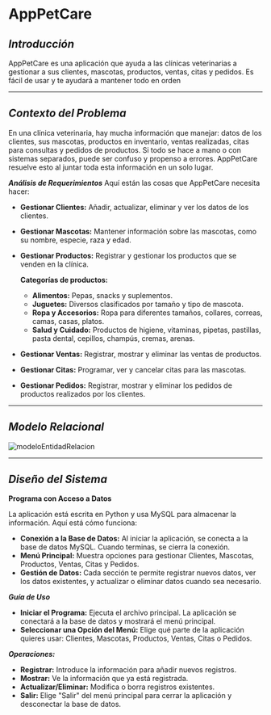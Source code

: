 # AppPetCare
***Introducción***
----
AppPetCare es una aplicación que ayuda a las clínicas veterinarias a gestionar a sus clientes, mascotas, productos, ventas, citas y pedidos. Es fácil de usar y te ayudará a mantener todo en orden

----

***Contexto del Problema***
---
En una clínica veterinaria, hay mucha información que manejar: datos de los clientes, sus mascotas, productos en inventario, ventas realizadas, citas para consultas y pedidos de productos. Si todo se hace a mano o con sistemas separados, puede ser confuso y propenso a errores. AppPetCare resuelve esto al juntar toda esta información en un solo lugar.

***Análisis de Requerimientos***
Aquí están las cosas que AppPetCare necesita hacer:

- **Gestionar Clientes:** Añadir, actualizar, eliminar y ver los datos de los clientes.
- **Gestionar Mascotas:** Mantener información sobre las mascotas, como su nombre, especie, raza y edad.
- **Gestionar Productos:** Registrar y gestionar los productos que se venden en la clínica.

    **Categorías de productos:**

    - **Alimentos:** Pepas, snacks y suplementos.
    - **Juguetes:** Diversos clasificados por tamaño y tipo de mascota.
    - **Ropa y Accesorios:** Ropa para diferentes tamaños, collares, correas, camas, casas, platos.
    - **Salud y Cuidado:** Productos de higiene, vitaminas, pipetas, pastillas, pasta dental, cepillos, champús, cremas, arenas.
    
- **Gestionar Ventas:** Registrar, mostrar y eliminar las ventas de productos.
- **Gestionar Citas:** Programar, ver y cancelar citas para las mascotas.
- **Gestionar Pedidos:** Registrar, mostrar y eliminar los pedidos de productos realizados por los clientes. 

---
## ***Modelo Relacional***
![modeloEntidadRelacion](https://github.com/user-attachments/assets/1d1334d1-de15-454a-9b6a-0aacd865f6eb)

-----
***Diseño del Sistema***
---

**Programa con Acceso a Datos**

La aplicación está escrita en Python y usa MySQL para almacenar la información. Aquí está cómo funciona:

- **Conexión a la Base de Datos:** Al iniciar la aplicación, se conecta a la base de datos MySQL. Cuando terminas, se cierra la conexión.
- **Menú Principal:** Muestra opciones para gestionar Clientes, Mascotas, Productos, Ventas, Citas y Pedidos.
- **Gestión de Datos:** Cada sección te permite registrar nuevos datos, ver los datos existentes, y actualizar o eliminar datos cuando sea necesario.

***Guía de Uso***

- **Iniciar el Programa:** Ejecuta el archivo principal. La aplicación se conectará a la base de datos y mostrará el menú principal.
- **Seleccionar una Opción del Menú:** Elige qué parte de la aplicación quieres usar: Clientes, Mascotas, Productos, Ventas, Citas o Pedidos.

***Operaciones:***

- **Registrar:** Introduce la información para añadir nuevos registros.
- **Mostrar:** Ve la información que ya está registrada.
- **Actualizar/Eliminar:** Modifica o borra registros existentes.
- **Salir:** Elige "Salir" del menú principal para cerrar la aplicación y desconectar la base de datos.

